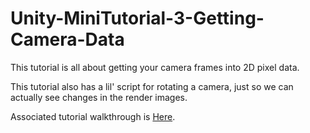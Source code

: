 # Unity-MiniTutorial-3-Getting-Camera-Data
This tutorial is all about getting your camera frames into 2D pixel data.

This tutorial also has a lil' script for rotating a camera, just so we can actually see changes in the render images.

Associated tutorial walkthrough is [Here](https://trashbros.wordpress.com/?p=30).